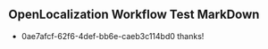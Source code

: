 ## OpenLocalization Workflow Test MarkDown
* 0ae7afcf-62f6-4def-bb6e-caeb3c114bd0 thanks!

<!--HONumber=Aug16_HO1-->


